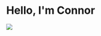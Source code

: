 # Hello, I'm Connor
<a href="https://linkedin.com/ConnorJones01"><img src="https://img.shields.io/badge/-LinkedIn-0072b1?&style=for-the-badge&logo=linkedin&logoColor=white" /></a>
